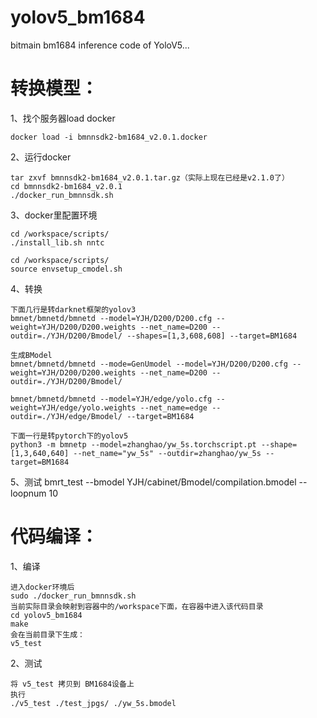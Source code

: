 # yolov5_bm1684
bitmain bm1684 inference code of YoloV5...


# 转换模型：
1、找个服务器load docker

    docker load -i bmnnsdk2-bm1684_v2.0.1.docker
    
    
2、运行docker

    tar zxvf bmnnsdk2-bm1684_v2.0.1.tar.gz（实际上现在已经是v2.1.0了）
    cd bmnnsdk2-bm1684_v2.0.1
    ./docker_run_bmnnsdk.sh
    

3、docker里配置环境

    cd /workspace/scripts/
    ./install_lib.sh nntc
    
    cd /workspace/scripts/
    source envsetup_cmodel.sh


4、转换
    
    下面几行是转darknet框架的yolov3
    bmnet/bmnetd/bmnetd --model=YJH/D200/D200.cfg --weight=YJH/D200/D200.weights --net_name=D200 --outdir=./YJH/D200/Bmodel/ --shapes=[1,3,608,608] --target=BM1684
    
    生成BModel
    bmnet/bmnetd/bmnetd --mode=GenUmodel --model=YJH/D200/D200.cfg --weight=YJH/D200/D200.weights --net_name=D200 --outdir=./YJH/D200/Bmodel/
    
    bmnet/bmnetd/bmnetd --model=YJH/edge/yolo.cfg --weight=YJH/edge/yolo.weights --net_name=edge --outdir=./YJH/edge/Bmodel/ --target=BM1684
    
    下面一行是转pytorch下的yolov5
    python3 -m bmnetp --model=zhanghao/yw_5s.torchscript.pt --shape=[1,3,640,640] --net_name="yw_5s" --outdir=zhanghao/yw_5s --target=BM1684
	
5、测试
	bmrt_test --bmodel YJH/cabinet/Bmodel/compilation.bmodel --loopnum 10


# 代码编译：

1、编译

    进入docker环境后
    sudo ./docker_run_bmnnsdk.sh
    当前实际目录会映射到容器中的/workspace下面，在容器中进入该代码目录
    cd yolov5_bm1684
    make
    会在当前目录下生成：
    v5_test
    
2、测试

    将 v5_test 拷贝到 BM1684设备上
    执行
    ./v5_test ./test_jpgs/ ./yw_5s.bmodel